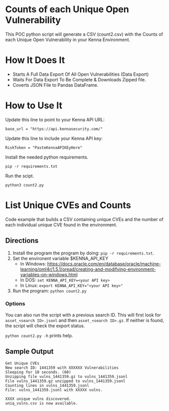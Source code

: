 # Counts of each Unique Open Vulnerability

This POC python script will generate a CSV (count2.csv) with the Counts of each Unique Open Vulnerability in your Kenna Environment.

# How It Does It
- Starts A Full Data Export Of All Open Vulnerabilities (Data Export)
- Waits For Data Export To Be Complete & Downloads Zipped file.
- Coverts JSON File to Pandas DataFrame.

# How to Use It
Update this line to point to your Kenna API URL:

```base_url = "https://api.kennasecurity.com/"```

Update this line to include your Kenna API key:

```RiskToken = "PasteKennaAPIKEyHere"```

Install the needed python requirements.

```pip -r requirements.txt```

Run the scipt.

```python3 count2.py```


# List Unique CVEs and Counts

Code example that builds a CSV containing unique CVEs and the number of each individual unique CVE found in the environment.


## Directions

1. Install the program the program by doing: `pip -r requirements.txt`.
1. Set the environent variable $KENNA_API_KEY
   * In Windows: https://docs.oracle.com/en/database/oracle/machine-learning/oml4r/1.5.1/oread/creating-and-modifying-environment-variables-on-windows.html
   * In DOS: `set KENNA_API_KEY=<your API key>`
   * In Linux: `export KENNA_API_KEY="<your API key>"`
1. Run the program: `python count2.py`

### Options
You can also run the script with a previous search ID. This will first look for `asset_<search ID>.jsonl` and then `asset_<search ID>.gz`. If neither is found, the script will check the export status.

`python count2.py -h` prints help.

## Sample Output
```
Get Unique CVEs
New search ID: 1441359 with XXXXXX Vulnerabilities
Sleeping for 10 seconds. (60)
Unzipping file vulns_1441359.gz to vulns_1441359.jsonl
File vulns_1441359.gz unzipped to vulns_1441359.jsonl
Counting lines in vulns_1441359.jsonl
File: vulns_1441359.jsonl with XXXXX vulns.

XXXX unique vulns discovered.
uniq_vulns.csv is now available.
```
